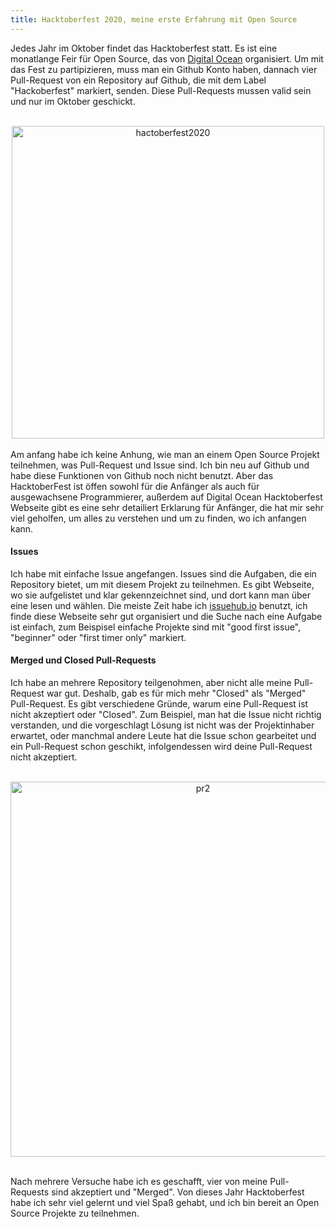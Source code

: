 ```yaml
---
title: Hacktoberfest 2020, meine erste Erfahrung mit Open Source
---
```


Jedes Jahr im Oktober findet das Hacktoberfest statt.
Es ist eine monatlange Feir für Open Source, das von [Digital Ocean](https://hacktoberfest.digitalocean.com) organisiert. 
Um mit das Fest zu partipizieren,  muss man ein Github Konto haben, dannach vier Pull-Request von ein Repository auf Github, 
die mit dem Label "Hackoberfest" markiert, senden. Diese Pull-Requests mussen valid sein und nur im Oktober geschickt. 

<br>
<center><img width="500" alt="hactoberfest2020" src="https://user-images.githubusercontent.com/72214216/97290532-f3af5c80-1848-11eb-8fec-d1c0753d8109.png"> </center>

<br>
Am anfang habe ich keine Anhung, wie man an einem Open Source Projekt teilnehmen, was Pull-Request und Issue sind. 
Ich bin neu auf Github und habe diese Funktionen von Github noch nicht benutzt.
Aber das HacktoberFest ist öffen sowohl für die Anfänger als auch für ausgewachsene Programmierer, außerdem auf Digital Ocean Hacktoberfest Webseite gibt es eine sehr detailiert Erklarung für Anfänger, die hat mir sehr viel geholfen, um alles zu verstehen und um zu finden, wo ich anfangen kann.

#### Issues 
Ich habe mit einfache Issue angefangen. Issues sind die Aufgaben, die ein Repository bietet, um mit diesem Projekt zu teilnehmen. Es gibt Webseite, wo sie aufgelistet und klar gekennzeichnet sind, und dort kann man über eine lesen und wählen. Die meiste Zeit habe ich [issuehub.io](http://issuehub.io) benutzt, ich finde diese Webseite sehr gut organisiert und die Suche nach eine Aufgabe ist einfach, zum Beispisel einfache Projekte sind mit "good first issue", "beginner" oder "first timer only" markiert.

#### Merged und Closed Pull-Requests
Ich habe an mehrere Repository teilgenohmen, aber nicht alle meine Pull-Request war gut. Deshalb, gab es für mich mehr "Closed" als "Merged" Pull-Request.
Es gibt verschiedene Gründe, warum eine Pull-Request ist nicht akzeptiert oder "Closed". Zum Beispiel, man hat die Issue nicht richtig verstanden, und die vorgeschlagt Lösung ist nicht was der Projektinhaber erwartet, oder manchmal andere Leute hat die Issue schon gearbeitet und ein Pull-Request schon geschikt, infolgendessen wird deine Pull-Request nicht akzeptiert. 
<br><br>
<center><img width = "600" alt="pr2" src="https://user-images.githubusercontent.com/72214216/97279539-67e30380-183b-11eb-8a62-3cd26ef96b03.PNG"></center>
<br>

Nach mehrere Versuche habe ich es geschafft, vier von meine Pull-Requests sind akzeptiert und "Merged". Von dieses Jahr Hacktoberfest habe ich sehr viel gelernt und viel Spaß gehabt, und ich bin bereit an Open Source Projekte zu teilnehmen.

 
